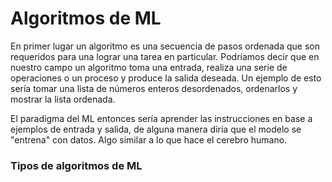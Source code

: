 # Algoritmos de ML

En primer lugar un algoritmo es una secuencia de pasos ordenada que son requeridos para una lograr una tarea en particular. Podríamos decir que en nuestro campo un algoritmo toma una entrada, realiza una serie de operaciones o un proceso y produce la salida deseada.
Un ejemplo de esto sería tomar una lista de números enteros desordenados, ordenarlos y mostrar la lista ordenada.

El paradigma del ML entonces sería aprender las instrucciones en base a ejemplos de entrada y salida, de alguna manera diría que el modelo se "entrena" con datos. Algo similar a lo que hace el cerebro humano.

### Tipos de algoritmos de ML

